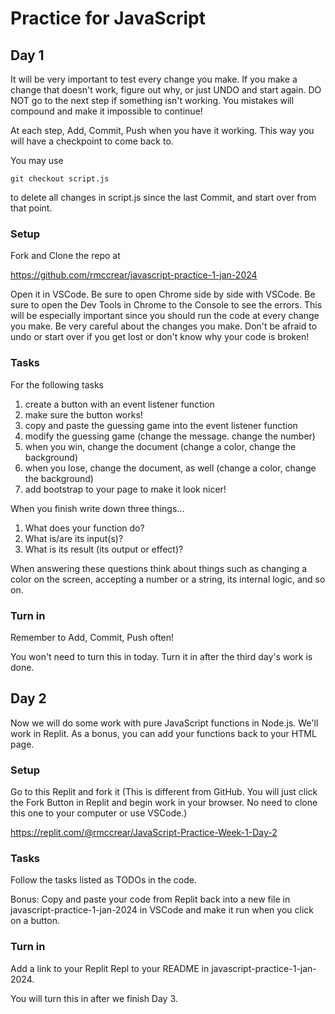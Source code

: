 # Practice for JavaScript

## Day 1

It will be very important to test every change you make. If you make a change that doesn't work, figure out why, or just UNDO and start again. DO NOT go to the next step if something isn't working. You mistakes will compound and make it impossible to continue!

At each step, Add, Commit, Push when you have it working. This way you will have a checkpoint to come back to.

You may use

    git checkout script.js

to delete all changes in script.js since the last Commit, and start over from that point.

### Setup

Fork and Clone the repo at

https://github.com/rmccrear/javascript-practice-1-jan-2024

Open it in VSCode. Be sure to open Chrome side by side with VSCode. Be sure to open the Dev Tools in Chrome to the Console to see the errors. This will be especially important since you should run the code at every change you make. Be very careful about the changes you make. Don't be afraid to undo or start over if you get lost or don't know why your code is broken!

### Tasks

For the following tasks

1. create a button with an event listener function
2. make sure the button works!
3. copy and paste the guessing game into the event listener function
4. modify the guessing game (change the message. change the number)
5. when you win, change the document (change a color, change the background)
6. when you lose, change the document, as well (change a color, change the background)
7. add bootstrap to your page to make it look nicer!

When you finish write down three things...

1. What does your function do?
2. What is/are its input(s)?
3. What is its result (its output or effect)?

When answering these questions think about things such as changing a color on the screen, accepting a number or a string, its internal logic, and so on.

### Turn in

Remember to Add, Commit, Push often!

You won't need to turn this in today. Turn it in after the third day's work is done.

## Day 2

Now we will do some work with pure JavaScript functions in Node.js. We'll work in Replit. As a bonus, you can add your functions back to your HTML page.

### Setup

Go to this Replit and fork it (This is different from GitHub. You will just click the Fork Button in Replit and begin work in your browser. No need to clone this one to your computer or use VSCode.)

https://replit.com/@rmccrear/JavaScript-Practice-Week-1-Day-2

### Tasks

Follow the tasks listed as TODOs in the code.

Bonus: Copy and paste your code from Replit back into a new file in javascript-practice-1-jan-2024 in VSCode and make it run when you click on a button.

### Turn in

Add a link to your Replit Repl to your README in javascript-practice-1-jan-2024.

You will turn this in after we finish Day 3.
